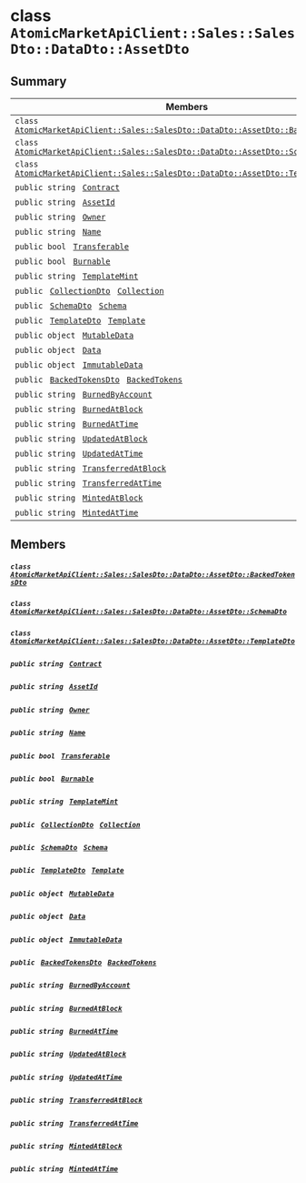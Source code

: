# class `AtomicMarketApiClient::Sales::SalesDto::DataDto::AssetDto` 

## Summary

 Members                                | Descriptions                                
----------------------------------------|---------------------------------------------
`class ` [`AtomicMarketApiClient::Sales::SalesDto::DataDto::AssetDto::BackedTokensDto`](.github/workflows/documentation/md/AtomicMarketApiClient--Sales--SalesDto--DataDto--AssetDto--BackedTokensDto.md#class_atomic_market_api_client_1_1_sales_1_1_sales_dto_1_1_data_dto_1_1_asset_dto_1_1_backed_tokens_dto)        | 
`class ` [`AtomicMarketApiClient::Sales::SalesDto::DataDto::AssetDto::SchemaDto`](.github/workflows/documentation/md/AtomicMarketApiClient--Sales--SalesDto--DataDto--AssetDto--SchemaDto.md#class_atomic_market_api_client_1_1_sales_1_1_sales_dto_1_1_data_dto_1_1_asset_dto_1_1_schema_dto)        | 
`class ` [`AtomicMarketApiClient::Sales::SalesDto::DataDto::AssetDto::TemplateDto`](.github/workflows/documentation/md/AtomicMarketApiClient--Sales--SalesDto--DataDto--AssetDto--TemplateDto.md#class_atomic_market_api_client_1_1_sales_1_1_sales_dto_1_1_data_dto_1_1_asset_dto_1_1_template_dto)        | 
`public string ` [`Contract`](#class_atomic_market_api_client_1_1_sales_1_1_sales_dto_1_1_data_dto_1_1_asset_dto_1a9b4baf8484b98d89513d7776a8877d0e) | 
`public string ` [`AssetId`](#class_atomic_market_api_client_1_1_sales_1_1_sales_dto_1_1_data_dto_1_1_asset_dto_1a0066ff0d119e607c3ec5491c7aac86ff) | 
`public string ` [`Owner`](#class_atomic_market_api_client_1_1_sales_1_1_sales_dto_1_1_data_dto_1_1_asset_dto_1a2bb39ac02455d05833c5f88b6ddc87ee) | 
`public string ` [`Name`](#class_atomic_market_api_client_1_1_sales_1_1_sales_dto_1_1_data_dto_1_1_asset_dto_1a7ee9065718e6628dc7791b756fa6c0f9) | 
`public bool ` [`Transferable`](#class_atomic_market_api_client_1_1_sales_1_1_sales_dto_1_1_data_dto_1_1_asset_dto_1ab0a2025837cfad369c22e114d1c93d42) | 
`public bool ` [`Burnable`](#class_atomic_market_api_client_1_1_sales_1_1_sales_dto_1_1_data_dto_1_1_asset_dto_1a50c30f69b54db362be32720d5cc433bd) | 
`public string ` [`TemplateMint`](#class_atomic_market_api_client_1_1_sales_1_1_sales_dto_1_1_data_dto_1_1_asset_dto_1a82c766587c3554c5c8b1b16e2cf29799) | 
`public ` [`CollectionDto`](.github/workflows/documentation/md/AtomicMarketApiClient--Sales--SalesDto--DataDto--CollectionDto.md#class_atomic_market_api_client_1_1_sales_1_1_sales_dto_1_1_data_dto_1_1_collection_dto)` ` [`Collection`](#class_atomic_market_api_client_1_1_sales_1_1_sales_dto_1_1_data_dto_1_1_asset_dto_1ac6d9b0c1cef1d8ad020fa9b6fc1c3319) | 
`public ` [`SchemaDto`](.github/workflows/documentation/md/AtomicMarketApiClient--Sales--SalesDto--DataDto--AssetDto--SchemaDto.md#class_atomic_market_api_client_1_1_sales_1_1_sales_dto_1_1_data_dto_1_1_asset_dto_1_1_schema_dto)` ` [`Schema`](#class_atomic_market_api_client_1_1_sales_1_1_sales_dto_1_1_data_dto_1_1_asset_dto_1ad93c55d7b2a8254b86543bda80750a31) | 
`public ` [`TemplateDto`](.github/workflows/documentation/md/AtomicMarketApiClient--Sales--SalesDto--DataDto--AssetDto--TemplateDto.md#class_atomic_market_api_client_1_1_sales_1_1_sales_dto_1_1_data_dto_1_1_asset_dto_1_1_template_dto)` ` [`Template`](#class_atomic_market_api_client_1_1_sales_1_1_sales_dto_1_1_data_dto_1_1_asset_dto_1a8d65cc2a5ff793ff3eb7a51b7d72e43f) | 
`public object ` [`MutableData`](#class_atomic_market_api_client_1_1_sales_1_1_sales_dto_1_1_data_dto_1_1_asset_dto_1a517f1227ead52951840392f73f535a52) | 
`public object ` [`Data`](#class_atomic_market_api_client_1_1_sales_1_1_sales_dto_1_1_data_dto_1_1_asset_dto_1a248bfced8a2a84c147f9b20efe3e669a) | 
`public object ` [`ImmutableData`](#class_atomic_market_api_client_1_1_sales_1_1_sales_dto_1_1_data_dto_1_1_asset_dto_1a9fed56023309e1abafab5d3a66612ffd) | 
`public ` [`BackedTokensDto`](.github/workflows/documentation/md/AtomicMarketApiClient--Sales--SalesDto--DataDto--AssetDto--BackedTokensDto.md#class_atomic_market_api_client_1_1_sales_1_1_sales_dto_1_1_data_dto_1_1_asset_dto_1_1_backed_tokens_dto)` ` [`BackedTokens`](#class_atomic_market_api_client_1_1_sales_1_1_sales_dto_1_1_data_dto_1_1_asset_dto_1ace4511d1490d9905e3f19026c18dbc96) | 
`public string ` [`BurnedByAccount`](#class_atomic_market_api_client_1_1_sales_1_1_sales_dto_1_1_data_dto_1_1_asset_dto_1aa5cda192438e7fb3d7476fd141781f01) | 
`public string ` [`BurnedAtBlock`](#class_atomic_market_api_client_1_1_sales_1_1_sales_dto_1_1_data_dto_1_1_asset_dto_1a33628aede1491a3c2ee851bc168ef66d) | 
`public string ` [`BurnedAtTime`](#class_atomic_market_api_client_1_1_sales_1_1_sales_dto_1_1_data_dto_1_1_asset_dto_1a664d94dbbc9b356664c27342061abbe7) | 
`public string ` [`UpdatedAtBlock`](#class_atomic_market_api_client_1_1_sales_1_1_sales_dto_1_1_data_dto_1_1_asset_dto_1a6bb57b5afa05403c9d9c39296178c9ef) | 
`public string ` [`UpdatedAtTime`](#class_atomic_market_api_client_1_1_sales_1_1_sales_dto_1_1_data_dto_1_1_asset_dto_1a72262f869452135882a475b6636de902) | 
`public string ` [`TransferredAtBlock`](#class_atomic_market_api_client_1_1_sales_1_1_sales_dto_1_1_data_dto_1_1_asset_dto_1ab2e154e0d51a36f9dd001bd6ccda4571) | 
`public string ` [`TransferredAtTime`](#class_atomic_market_api_client_1_1_sales_1_1_sales_dto_1_1_data_dto_1_1_asset_dto_1abaf0a7b245b0a4891c81c278b57898b7) | 
`public string ` [`MintedAtBlock`](#class_atomic_market_api_client_1_1_sales_1_1_sales_dto_1_1_data_dto_1_1_asset_dto_1aece51bb353a548fed2f074df53cc3dc2) | 
`public string ` [`MintedAtTime`](#class_atomic_market_api_client_1_1_sales_1_1_sales_dto_1_1_data_dto_1_1_asset_dto_1a02bd8923fc7b1802cd28ec5286c14d0e) | 

## Members

##### `class ` [`AtomicMarketApiClient::Sales::SalesDto::DataDto::AssetDto::BackedTokensDto`](.github/workflows/documentation/md/AtomicMarketApiClient--Sales--SalesDto--DataDto--AssetDto--BackedTokensDto.md#class_atomic_market_api_client_1_1_sales_1_1_sales_dto_1_1_data_dto_1_1_asset_dto_1_1_backed_tokens_dto) 

##### `class ` [`AtomicMarketApiClient::Sales::SalesDto::DataDto::AssetDto::SchemaDto`](.github/workflows/documentation/md/AtomicMarketApiClient--Sales--SalesDto--DataDto--AssetDto--SchemaDto.md#class_atomic_market_api_client_1_1_sales_1_1_sales_dto_1_1_data_dto_1_1_asset_dto_1_1_schema_dto) 

##### `class ` [`AtomicMarketApiClient::Sales::SalesDto::DataDto::AssetDto::TemplateDto`](.github/workflows/documentation/md/AtomicMarketApiClient--Sales--SalesDto--DataDto--AssetDto--TemplateDto.md#class_atomic_market_api_client_1_1_sales_1_1_sales_dto_1_1_data_dto_1_1_asset_dto_1_1_template_dto) 

##### `public string ` [`Contract`](#class_atomic_market_api_client_1_1_sales_1_1_sales_dto_1_1_data_dto_1_1_asset_dto_1a9b4baf8484b98d89513d7776a8877d0e) 

##### `public string ` [`AssetId`](#class_atomic_market_api_client_1_1_sales_1_1_sales_dto_1_1_data_dto_1_1_asset_dto_1a0066ff0d119e607c3ec5491c7aac86ff) 

##### `public string ` [`Owner`](#class_atomic_market_api_client_1_1_sales_1_1_sales_dto_1_1_data_dto_1_1_asset_dto_1a2bb39ac02455d05833c5f88b6ddc87ee) 

##### `public string ` [`Name`](#class_atomic_market_api_client_1_1_sales_1_1_sales_dto_1_1_data_dto_1_1_asset_dto_1a7ee9065718e6628dc7791b756fa6c0f9) 

##### `public bool ` [`Transferable`](#class_atomic_market_api_client_1_1_sales_1_1_sales_dto_1_1_data_dto_1_1_asset_dto_1ab0a2025837cfad369c22e114d1c93d42) 

##### `public bool ` [`Burnable`](#class_atomic_market_api_client_1_1_sales_1_1_sales_dto_1_1_data_dto_1_1_asset_dto_1a50c30f69b54db362be32720d5cc433bd) 

##### `public string ` [`TemplateMint`](#class_atomic_market_api_client_1_1_sales_1_1_sales_dto_1_1_data_dto_1_1_asset_dto_1a82c766587c3554c5c8b1b16e2cf29799) 

##### `public ` [`CollectionDto`](.github/workflows/documentation/md/AtomicMarketApiClient--Sales--SalesDto--DataDto--CollectionDto.md#class_atomic_market_api_client_1_1_sales_1_1_sales_dto_1_1_data_dto_1_1_collection_dto)` ` [`Collection`](#class_atomic_market_api_client_1_1_sales_1_1_sales_dto_1_1_data_dto_1_1_asset_dto_1ac6d9b0c1cef1d8ad020fa9b6fc1c3319) 

##### `public ` [`SchemaDto`](.github/workflows/documentation/md/AtomicMarketApiClient--Sales--SalesDto--DataDto--AssetDto--SchemaDto.md#class_atomic_market_api_client_1_1_sales_1_1_sales_dto_1_1_data_dto_1_1_asset_dto_1_1_schema_dto)` ` [`Schema`](#class_atomic_market_api_client_1_1_sales_1_1_sales_dto_1_1_data_dto_1_1_asset_dto_1ad93c55d7b2a8254b86543bda80750a31) 

##### `public ` [`TemplateDto`](.github/workflows/documentation/md/AtomicMarketApiClient--Sales--SalesDto--DataDto--AssetDto--TemplateDto.md#class_atomic_market_api_client_1_1_sales_1_1_sales_dto_1_1_data_dto_1_1_asset_dto_1_1_template_dto)` ` [`Template`](#class_atomic_market_api_client_1_1_sales_1_1_sales_dto_1_1_data_dto_1_1_asset_dto_1a8d65cc2a5ff793ff3eb7a51b7d72e43f) 

##### `public object ` [`MutableData`](#class_atomic_market_api_client_1_1_sales_1_1_sales_dto_1_1_data_dto_1_1_asset_dto_1a517f1227ead52951840392f73f535a52) 

##### `public object ` [`Data`](#class_atomic_market_api_client_1_1_sales_1_1_sales_dto_1_1_data_dto_1_1_asset_dto_1a248bfced8a2a84c147f9b20efe3e669a) 

##### `public object ` [`ImmutableData`](#class_atomic_market_api_client_1_1_sales_1_1_sales_dto_1_1_data_dto_1_1_asset_dto_1a9fed56023309e1abafab5d3a66612ffd) 

##### `public ` [`BackedTokensDto`](.github/workflows/documentation/md/AtomicMarketApiClient--Sales--SalesDto--DataDto--AssetDto--BackedTokensDto.md#class_atomic_market_api_client_1_1_sales_1_1_sales_dto_1_1_data_dto_1_1_asset_dto_1_1_backed_tokens_dto)` ` [`BackedTokens`](#class_atomic_market_api_client_1_1_sales_1_1_sales_dto_1_1_data_dto_1_1_asset_dto_1ace4511d1490d9905e3f19026c18dbc96) 

##### `public string ` [`BurnedByAccount`](#class_atomic_market_api_client_1_1_sales_1_1_sales_dto_1_1_data_dto_1_1_asset_dto_1aa5cda192438e7fb3d7476fd141781f01) 

##### `public string ` [`BurnedAtBlock`](#class_atomic_market_api_client_1_1_sales_1_1_sales_dto_1_1_data_dto_1_1_asset_dto_1a33628aede1491a3c2ee851bc168ef66d) 

##### `public string ` [`BurnedAtTime`](#class_atomic_market_api_client_1_1_sales_1_1_sales_dto_1_1_data_dto_1_1_asset_dto_1a664d94dbbc9b356664c27342061abbe7) 

##### `public string ` [`UpdatedAtBlock`](#class_atomic_market_api_client_1_1_sales_1_1_sales_dto_1_1_data_dto_1_1_asset_dto_1a6bb57b5afa05403c9d9c39296178c9ef) 

##### `public string ` [`UpdatedAtTime`](#class_atomic_market_api_client_1_1_sales_1_1_sales_dto_1_1_data_dto_1_1_asset_dto_1a72262f869452135882a475b6636de902) 

##### `public string ` [`TransferredAtBlock`](#class_atomic_market_api_client_1_1_sales_1_1_sales_dto_1_1_data_dto_1_1_asset_dto_1ab2e154e0d51a36f9dd001bd6ccda4571) 

##### `public string ` [`TransferredAtTime`](#class_atomic_market_api_client_1_1_sales_1_1_sales_dto_1_1_data_dto_1_1_asset_dto_1abaf0a7b245b0a4891c81c278b57898b7) 

##### `public string ` [`MintedAtBlock`](#class_atomic_market_api_client_1_1_sales_1_1_sales_dto_1_1_data_dto_1_1_asset_dto_1aece51bb353a548fed2f074df53cc3dc2) 

##### `public string ` [`MintedAtTime`](#class_atomic_market_api_client_1_1_sales_1_1_sales_dto_1_1_data_dto_1_1_asset_dto_1a02bd8923fc7b1802cd28ec5286c14d0e) 

